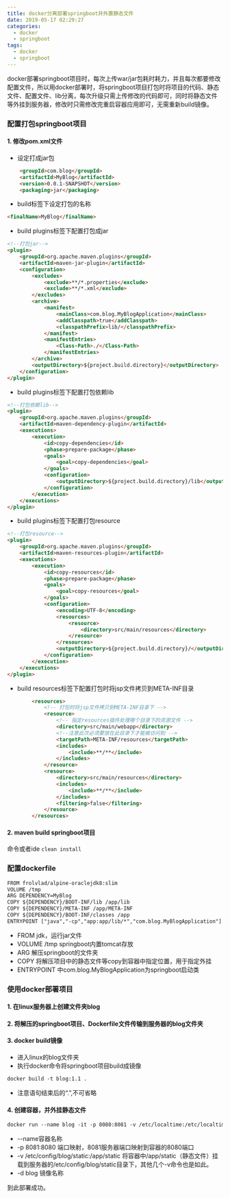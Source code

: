 ```yaml
---
title: docker分离部署springboot并外置静态文件
date: 2019-05-17 02:29:27
categories:
  - docker
  - springboot
tags:
  - docker
  - springboot
---
```


docker部署springboot项目时，每次上传war/jar包耗时耗力，并且每次都要修改配置文件，所以用docker部署时，将springboot项目打包时将项目的代码、静态文件、配置文件、lib分离，每次升级只需上传修改的代码即可，同时将静态文件等外挂到服务器，修改时只需修改完重启容器应用即可，无需重新build镜像。

<!-- more -->
### 配置打包springboot项目
#### 1. 修改pom.xml文件
- 设定打成jar包
```html
	<groupId>com.blog</groupId>
	<artifactId>MyBlog</artifactId>
	<version>0.0.1-SNAPSHOT</version>
	<packaging>jar</packaging>
```
- build标签下设定打包的名称
```html
<finalName>MyBlog</finalName>
```
- build plugins标签下配置打包成jar
```html
<!--打包jar-->
<plugin>
	<groupId>org.apache.maven.plugins</groupId>
	<artifactId>maven-jar-plugin</artifactId>
	<configuration>
		<excludes>
			<exclude>**/*.properties</exclude>
			<exclude>**/*.xml</exclude>
		</excludes>
		<archive>
			<manifest>
				<mainClass>com.blog.MyBlogApplication</mainClass>
				<addClasspath>true</addClasspath>
				<classpathPrefix>lib/</classpathPrefix>
			</manifest>
			<manifestEntries>
				<Class-Path>./</Class-Path>
			</manifestEntries>
		</archive>
		<outputDirectory>${project.build.directory}</outputDirectory>
	</configuration>
</plugin>
```
- build plugins标签下配置打包依赖lib
```html
<!--打包依赖lib-->
<plugin>
	<groupId>org.apache.maven.plugins</groupId>
	<artifactId>maven-dependency-plugin</artifactId>
	<executions>
		<execution>
			<id>copy-dependencies</id>
			<phase>prepare-package</phase>
			<goals>
				<goal>copy-dependencies</goal>
			</goals>
			<configuration>
				<outputDirectory>${project.build.directory}/lib</outputDirectory>
			</configuration>
		</execution>
	</executions>
</plugin>
```
- build plugins标签下配置打包resource
```html
<!--打包resource-->
<plugin>
	<groupId>org.apache.maven.plugins</groupId>
	<artifactId>maven-resources-plugin</artifactId>
	<executions>
		<execution>
			<id>copy-resources</id>
			<phase>prepare-package</phase>
			<goals>
				<goal>copy-resources</goal>
			</goals>
			<configuration>
				<encoding>UTF-8</encoding>
				<resources>
					<resource>
						<directory>src/main/resources</directory>
					</resource>
				</resources>
				<outputDirectory>${project.build.directory}/</outputDirectory>
			</configuration>
		</execution>
	</executions>
</plugin>
```
- build resources标签下配置打包时将jsp文件拷贝到META-INF目录
```html
		<resources>
			<!-- 打包时将jsp文件拷贝到META-INF目录下 -->
			<resource>
				<!-- 指定resources插件处理哪个目录下的资源文件 -->
				<directory>src/main/webapp</directory>
				<!--注意此次必须要放在此目录下才能被访问到 -->
				<targetPath>META-INF/resources</targetPath>
				<includes>
					<include>**/**</include>
				</includes>
			</resource>
			<resource>
				<directory>src/main/resources</directory>
				<includes>
					<include>**/**</include>
				</includes>
				<filtering>false</filtering>
			</resource>
		</resources>
```

#### 2. maven build springboot项目
命令或者ide `clean install`

### 配置dockerfile
```html
FROM frolvlad/alpine-oraclejdk8:slim
VOLUME /tmp
ARG DEPENDENCY=MyBlog
COPY ${DEPENDENCY}/BOOT-INF/lib /app/lib
COPY ${DEPENDENCY}/META-INF /app/META-INF
COPY ${DEPENDENCY}/BOOT-INF/classes /app
ENTRYPOINT ["java","-cp","app:app/lib/*","com.blog.MyBlogApplication"]
```
 - FROM jdk，运行jar文件
 - VOLUME /tmp springboot内置tomcat存放
 - ARG 解压springboot的文件夹
 - COPY 将解压项目中的静态文件等copy到容器中指定位置，用于指定外挂
 - ENTRYPOINT 中com.blog.MyBlogApplication为springboot启动类

### 使用docker部署项目
#### 1. 在linux服务器上创建文件夹blog
#### 2. 将解压的springboot项目、Dockerfile文件传输到服务器的blog文件夹
#### 3. docker build镜像
- 进入linux的blog文件夹
- 执行docker命令将springboot项目build成镜像

```html
docker build -t blog:1.1 .
```
- 注意语句结束后的“.”,不可省略

#### 4. 创建容器，并外挂静态文件
```html
docker run --name blog -it -p 8080:8081 -v /etc/localtime:/etc/localtime -v /etc/config/blog/lib:/app/lib -v /etc/config/blog/static:/app/static -v /etc/config/blog/templates:/app/templates -v /etc/config/blog/config:/app/config  -v /home/app/blog/editormd/images/:/home/app/blog/editormd/images/ -d blog:1.1
```
- --name容器名称
- -p 8081:8080 端口映射，8081服务器端口映射到容器的8080端口
- -v /etc/config/blog/static:/app/static 将容器中/app/static（静态文件）挂载到服务器的/etc/config/blog/static目录下，其他几个-v命令也是如此。
- -d blog 镜像名称

 到此部署成功。


